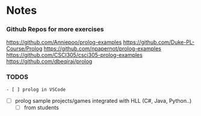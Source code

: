 # Notes



### Github Repos for more exercises

https://github.com/Anniepoo/prolog-examples
https://github.com/Duke-PL-Course/Prolog
https://github.com/npapernot/prolog-examples
https://github.com/CSCI305/csci305-prolog-examples
https://github.com/dbeqiraj/prolog





### TODOS

	- [ ] prolog in VSCode
 - [ ] prolog sample projects/games integrated with HLL (C#, Java, Python..)
   - [ ] from students